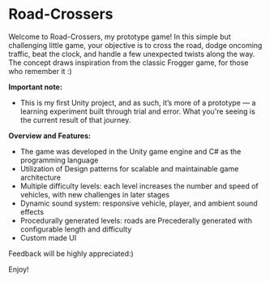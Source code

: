 # Road-Crossers
Welcome to Road-Crossers, my prototype game! In this simple but challenging little game, your objective is to cross the road, dodge oncoming traffic, beat the clock, and handle a few unexpected twists along the way. The concept draws inspiration from the classic Frogger game, for those who remember it :)

**Important note:**
- This is my first Unity project, and as such, it’s more of a prototype — a learning experiment built through trial and error. What you're seeing is the current result of that journey.

**Overview and Features:**
- The game was developed in the Unity game engine and C# as the programming language
- Utilization of Design patterns for scalable and maintainable game architecture
- Multiple difficulty levels: each level increases the number and speed of vehicles, with new challenges in later stages
- Dynamic sound system: responsive vehicle, player, and ambient sound effects
- Procedurally generated levels: roads are Precederally generated with configurable length and difficulty
- Custom made UI

 Feedback will be highly appreciated:)

 Enjoy!
